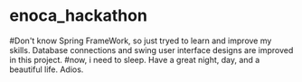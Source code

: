 # enoca_hackathon


#Don't know Spring FrameWork, so just tryed to learn and improve my skills. Database connections and swing user interface designs are improved in this project.
#now, i need to sleep. Have a great night, day, and a beautiful life. Adios.

